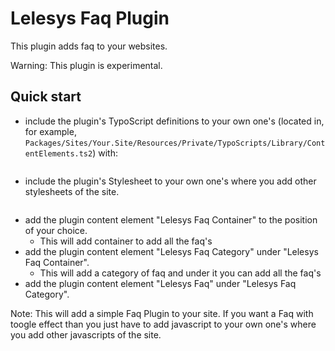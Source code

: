 Lelesys Faq Plugin
======================

This plugin adds faq to your websites.

Warning: This plugin is experimental.

Quick start
---------

* include the plugin's TypoScript definitions to your own one's (located in, for example, `Packages/Sites/Your.Site/Resources/Private/TypoScripts/Library/ContentElements.ts2`) with:

```include: resource://Lelesys.Plugin.Faq/Private/TypoScripts/Library/NodeTypes.ts2
```

* include the plugin's Stylesheet to your own one's where you add other stylesheets of the site.

```<link href="{f:uri.resource(path: 'resource://Lelesys.Plugin.Faq/Public/Stylesheets/Faq.css')}" rel="stylesheet" media="screen">
```

* add the plugin content element "Lelesys Faq Container" to the position of your choice.
   * This will add container to add all the faq's
* add the plugin content element "Lelesys Faq Category" under "Lelesys Faq Container".
   * This will add a category of faq and under it you can add all the faq's
* add the plugin content element "Lelesys Faq" under "Lelesys Faq Category".

Note: This will add a simple Faq Plugin to your site.
If you want a Faq with toogle effect than you just have to add javascript to your own one's where you add other javascripts of the site.

```<script src="{f:uri.resource(path: 'resource://Lelesys.Plugin.Faq/Public/JavaScript/Faq.js')}"></script>
```